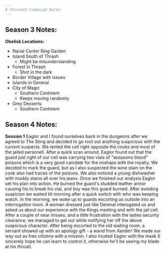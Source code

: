 ```yaml
---
# Shrinath Campaign Notes
---
```


## Season 3 Notes:

**Obelisk Locations:**
- Narial Center Ring Garden
- Island South of Thrash
	- Might be misunderstanding
- Forest in Thrash
	- Shot in the dark
- Border Village with issues
- Islands in General
- City of Magic
	- Southern Continent
	- Keeps moving randomly
- Grey Desserts
	- Southern Continent 


## Season 4 Notes:
**Session 1** Eaglor and I found ourselves back in the dungeons after we agreed to The Sting and decided to go root out anything suspicious with the current suspects. We rented the cell right opposite the cooks and most of the jailed personell. After a quick scan around, Eaglor found out that the guard just right of our cell was carrying two vials of "assassins blood" poisons which is a very good canidate for the mishaps with the royalty. We decided to mark the guard, but as I also suspected the wine stain on the cook also had traces of the poisons. We also noticed a young dishwasher with muddy stains all over his jeans. Once we finished our analysis Eaglor set his plan into action. He burned the guard's studded leather armor causing his to break his vial, and boy was this guard burned. After avoiding suspicion we waited till morning after a quick switch with who was keeping watch. In the morning, we woke up to guards escorting us outside into an interrogation room. A woman dressed just like Derenal interogated us and asked us about our experience with the Kings meeting and with the jail cell. After a couple of near misses, and a little frustration with the ladies securtiy clearance, we managed to get out while notifying her off the above suspicious character. After being escorted to the old waiting room, a servant showed up with an apology gift - a wand from Xander! We made our way out as free citizens with a mission. I also trusted Eaglor with the mask (I sincerely hope he can learn to control it, otherwise he'll be seeing my blade at his throat).
